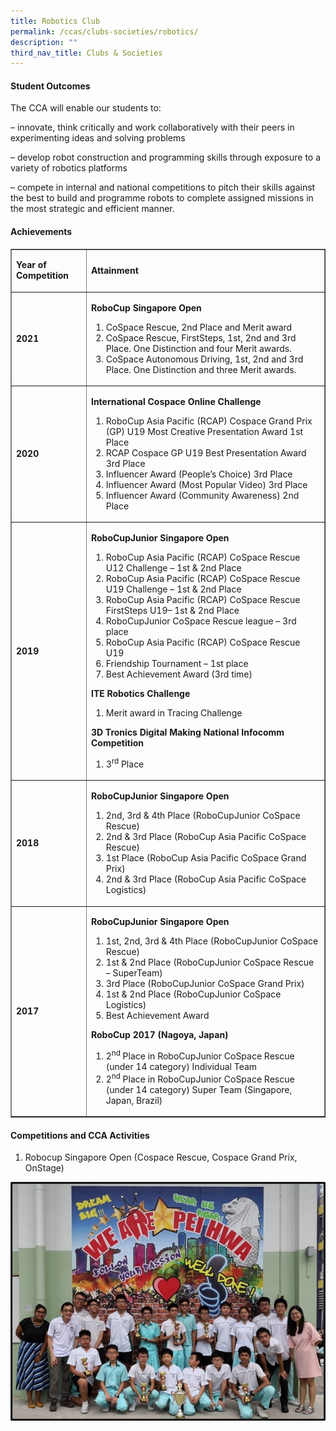 ```yaml
---
title: Robotics Club
permalink: /ccas/clubs-societies/robotics/
description: ""
third_nav_title: Clubs & Societies
---
```

<h4><strong>Student Outcomes</strong></h4>
<p>The CCA will enable our students to:</p>
<p>&ndash; innovate, think critically and work collaboratively with their peers in experimenting ideas and solving problems</p>
<p>&ndash; develop robot construction and programming skills through exposure to a variety of robotics platforms</p>
<p>&ndash; compete in internal and national competitions to pitch their skills against the best to build and programme robots to complete assigned missions in the most strategic and efficient manner.</p>
<h4><strong>Achievements</strong></h4>
<div>
<table border="1">
<tbody>
<tr>
<td>
<p><strong>Year of Competition</strong></p>
</td>
<td>
<p><strong>Attainment</strong></p>
</td>
</tr>
<tr>
<td>
<p><strong>2021</strong></p>
</td>
<td>
<p><strong>RoboCup Singapore Open</strong></p>
<ol>
<li>CoSpace Rescue, 2nd Place and Merit award</li>
<li>CoSpace Rescue, FirstSteps, 1st, 2nd and 3rd Place. One Distinction and four Merit awards.</li>
<li>CoSpace Autonomous Driving, 1st, 2nd and 3rd Place. One Distinction and three Merit awards.</li>
</ol>
</td>
</tr>
<tr>
<td>
<p><strong>2020</strong></p>
</td>
<td>
<p><strong>International Cospace Online Challenge</strong></p>
<ol>
<li>RoboCup Asia Pacific (RCAP) Cospace Grand Prix (GP) U19 Most Creative Presentation Award 1st Place</li>
<li>RCAP Cospace GP U19 Best Presentation Award 3rd Place</li>
<li>Influencer Award (People&rsquo;s Choice) 3rd Place</li>
<li>Influencer Award (Most Popular Video) 3rd Place</li>
<li>Influencer Award (Community Awareness) 2nd Place</li>
</ol>
</td>
</tr>
<tr>
<td>
<p><strong>2019</strong></p>
</td>
<td>
<p><strong>RoboCupJunior Singapore Open</strong></p>
<ol>
<li>RoboCup Asia Pacific (RCAP) CoSpace Rescue U12 Challenge &ndash; 1st &amp; 2nd Place</li>
<li>RoboCup Asia Pacific (RCAP) CoSpace Rescue U19 Challenge &ndash; 1st &amp; 2nd Place</li>
<li>RoboCup Asia Pacific (RCAP) CoSpace Rescue FirstSteps U19&ndash; 1st &amp; 2nd Place</li>
<li>RoboCupJunior CoSpace Rescue league &ndash; 3rd place</li>
<li>RoboCup Asia Pacific (RCAP) CoSpace Rescue U19</li>
<li>Friendship Tournament &ndash; 1st place</li>
<li>Best Achievement Award (3rd time)</li>
</ol>
<p><strong>ITE Robotics Challenge</strong></p>
<ol>
<li>
<p>Merit award in Tracing Challenge</p>
</li>
</ol>
<p><strong>3D Tronics Digital Making National Infocomm Competition</strong></p>
<ol>
<li>
<p>3<sup>rd</sup>&nbsp;Place</p>
</li>
</ol>
</td>
</tr>
<tr>
<td>
<p><strong>2018</strong></p>
</td>
<td>
<p><strong>RoboCupJunior Singapore Open</strong></p>
<ol>
<li>2nd, 3rd &amp; 4th Place (RoboCupJunior CoSpace Rescue)</li>
<li>2nd &amp; 3rd Place (RoboCup Asia Pacific CoSpace Rescue)</li>
<li>1st Place (RoboCup Asia Pacific CoSpace Grand Prix)</li>
<li>2nd &amp; 3rd Place (RoboCup Asia Pacific CoSpace Logistics)</li>
</ol>
</td>
</tr>
<tr>
<td>
<p><strong>2017</strong></p>
</td>
<td>
<p><strong>RoboCupJunior Singapore Open</strong></p>
<ol>
<li>1st, 2nd, 3rd &amp; 4th Place (RoboCupJunior CoSpace Rescue)</li>
<li>1st &amp; 2nd Place (RoboCupJunior CoSpace Rescue &ndash; SuperTeam)</li>
<li>3rd Place (RoboCupJunior CoSpace Grand Prix)</li>
<li>1st &amp; 2nd Place (RoboCupJunior CoSpace Logistics)</li>
<li>Best Achievement Award</li>
</ol>
<p><strong>RoboCup 2017 (Nagoya, Japan)</strong></p>
<ol>
<li>2<sup>nd</sup>&nbsp;Place in RoboCupJunior CoSpace Rescue (under 14 category) Individual Team</li>
<li>2<sup>nd</sup>&nbsp;Place in RoboCupJunior CoSpace Rescue (under 14 category) Super Team (Singapore, Japan, Brazil)</li>
</ol>
</td>
</tr>
</tbody>
</table>
</div>
<h4><strong>Competitions and CCA Activities</strong></h4>
<ol>
<li>Robocup Singapore Open (Cospace Rescue, Cospace Grand Prix, OnStage)</li>
</ol>
<img src="/images/robo1.jpg">